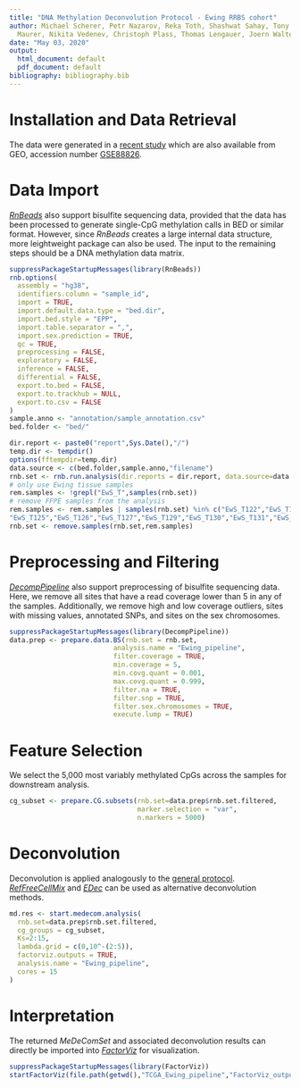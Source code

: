 ```yaml
---
title: "DNA Methylation Deconvolution Protocol - Ewing RRBS cohort"
author: Michael Scherer, Petr Nazarov, Reka Toth, Shashwat Sahay, Tony Kamoa, Valentin
  Maurer, Nikita Vedenev, Christoph Plass, Thomas Lengauer, Joern Walter, and Pavlo Lutsik
date: "May 03, 2020"
output:
  html_document: default
  pdf_document: default
bibliography: bibliography.bib
---
```


# Installation and Data Retrieval
The data were generated in a [recent study](https://www.nature.com/articles/nm.4273) which are also available from GEO, accession number [GSE88826](https://www.ncbi.nlm.nih.gov/geo/query/acc.cgi?acc=GSE88826).

# Data Import

[*RnBeads*](https://rnbeads.org) also support bisulfite sequencing data, provided that the data has been processed to generate single-CpG methylation calls in BED or similar format. However, since *RnBeads* creates a large internal data structure, more leightweight package can also be used. The input to the remaining steps should be a DNA methylation data matrix.


```r
suppressPackageStartupMessages(library(RnBeads))
rnb.options(
  assembly = "hg38",
  identifiers.column = "sample_id",
  import = TRUE,
  import.default.data.type = "bed.dir",
  import.bed.style = "EPP",
  import.table.separator = ",",
  import.sex.prediction = TRUE,
  qc = TRUE,
  preprocessing = FALSE,
  exploratory = FALSE,
  inference = FALSE,
  differential = FALSE,
  export.to.bed = FALSE,
  export.to.trackhub = NULL,
  export.to.csv = FALSE
)
sample.anno <- "annotation/sample_annotation.csv"
bed.folder <- "bed/"

dir.report <- paste0("report",Sys.Date(),"/")
temp.dir <- tempdir()
options(fftempdir=temp.dir)
data.source <- c(bed.folder,sample.anno,"filename")
rnb.set <- rnb.run.analysis(dir.reports = dir.report, data.source=data.source)
# only use Ewing tissue samples
rem.samples <- !grepl("EwS_T",samples(rnb.set))
# remove FFPE samples from the analysis
rem.samples <- rem.samples | samples(rnb.set) %in% c("EwS_T122","EwS_T123","EwS_T124",
"EwS_T125","EwS_T126","EwS_T127","EwS_T129","EwS_T130","EwS_T131","EwS_T132","EwS_T133")
rnb.set <- remove.samples(rnb.set,rem.samples)
```

# Preprocessing and Filtering
[*DecompPipeline*](https://github.com/CompEpigen/DecompPipeline) also support preprocessing of bisulfite sequencing data. Here, we remove all sites that have a read coverage lower than 5 in any of the samples. Additionally, we remove high and low coverage outliers, sites with missing values, annotated SNPs, and sites on the sex chromosomes.


```r
suppressPackageStartupMessages(library(DecompPipeline))
data.prep <- prepare.data.BS(rnb.set = rnb.set,
                          analysis.name = "Ewing_pipeline",
                          filter.coverage = TRUE,
                          min.coverage = 5,
                          min.covg.quant = 0.001,
                          max.covg.quant = 0.999,
                          filter.na = TRUE,
                          filter.snp = TRUE,
                          filter.sex.chromosomes = TRUE,
                          execute.lump = TRUE)
```

# Feature Selection
We select the 5,000 most variably methylated CpGs across the samples for downstream analysis.


```r
cg_subset <- prepare.CG.subsets(rnb.set=data.prep$rnb.set.filtered,
                                marker.selection = "var",
                                n.markers = 5000)
```

# Deconvolution
Deconvolution is applied analogously to the [general protocol](protocol.html). [*RefFreeCellMix*](https://cran.r-project.org/web/packages/RefFreeEWAS/index.html) and [*EDec*](https://github.com/BRL-BCM/EDec) can be used as alternative deconvolution methods.


```r
md.res <- start.medecom.analysis(
  rnb.set=data.prep$rnb.set.filtered,
  cg_groups = cg_subset,
  Ks=2:15,
  lambda.grid = c(0,10^-(2:5)),
  factorviz.outputs = TRUE,
  analysis.name = "Ewing_pipeline",
  cores = 15
)
```

# Interpretation
The returned *MeDeComSet* and associated deconvolution results can directly be imported into [*FactorViz*](https://github.com/CompEpigen/FactorViz) for visualization.

```r
suppressPackageStartupMessages(library(FactorViz))
startFactorViz(file.path(getwd(),"TCGA_Ewing_pipeline","FactorViz_outputs"))
```
